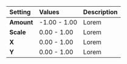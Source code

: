 | Setting    | Values       | Description |
| :--------- | :----------- | :---------- |
| **Amount** | -1.00 - 1.00 | Lorem |
| **Scale**  | 0.00 - 1.00  | Lorem |
| **X**      | 0.00 - 1.00  | Lorem |
| **Y**      | 0.00 - 1.00  | Lorem |
